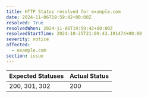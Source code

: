```yaml
---
title: HTTP Status resolved for example.com
date: 2024-11-06T19:59:42+00:00Z
resolved: True
resolvedWhen: 2024-11-06T19:59:42+00:00Z
resolvedStartTime: 2024-10-25T21:09:43.191474+00:00
severity: notice
affected:
  - example.com
section: issue
---
```


| Expected Statuses | Actual Status  |
|-------------------|----------------|
| 200, 301, 302 | 200 |
